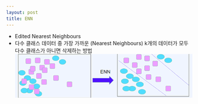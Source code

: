 ```yaml
---
layout: post
title: ENN
---
```


- Edited Nearest Neighbours
- 다수 클래스 데이터 중 가장 가까운 (Nearest Neighbours) k개의 데이터가 모두 다수 클래스가 아니면 삭제하는 방법
    ![image](https://github.com/code7ssage/code7ssage.github.io/blob/master/assets/attached%20file/Pasted%20image%2020240103134808.png?raw=true)
    